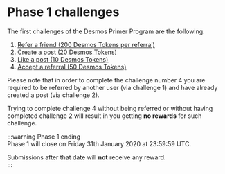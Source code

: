# Phase 1 challenges
The first challenges of the Desmos Primer Program are the following:

1. [Refer a friend (200 Desmos Tokens per referral)](refer.md)
2. [Create a post (20 Desmos Tokens)](create-post.md)
3. [Like a post (10 Desmos Tokens)](like-post.md)
4. [Accept a referral (50 Desmos Tokens)](accept-referral.md)

Please note that in order to complete the challenge number 4 you are required to be referred by another user (via challenge 1) and have already created a post (via challenge 2). 

Trying to complete challenge 4 without being referred or without having completed challenge 2 will result in you getting **no rewards** for such challenge.

:::warning Phase 1 ending  
Phase 1 will close on Friday 31th January 2020 at 23:59:59 UTC.  

Submissions after that date will **not** receive any reward.  
:::